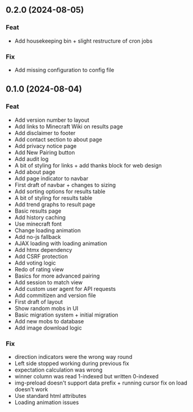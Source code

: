 ## 0.2.0 (2024-08-05)

### Feat

- Add housekeeping bin + slight restructure of cron jobs

### Fix

- Add missing configuration to config file

## 0.1.0 (2024-08-04)

### Feat

- Add version number to layout
- Add links to Minecraft Wiki on results page
- Add disclaimer to footer
- Add contact section to about page
- Add privacy notice page
- Add New Pairing button
- Add audit log
- A bit of styling for links + add thanks block for web design
- Add about page
- Add page indicator to navbar
- First draft of navbar + changes to sizing
- Add sorting options for results table
- A bit of styling for results table
- Add trend graphs to result page
- Basic results page
- Add history caching
- Use minecraft font
- Change loading animation
- Add no-js fallback
- AJAX loading with loading animation
- Add htmx dependency
- Add CSRF protection
- Add voting logic
- Redo of rating view
- Basics for more advanced pairing
- Add session to match view
- Add custom user agent for API requests
- Add commitizen and version file
- First draft of layout
- Show random mobs in UI
- Basic migration system + initial migration
- Add new mobs to database
- Add image download logic

### Fix

- direction indicators were the wrong way round
- Left side stopped working during previous fix
- expectation calculation was wrong
- winner column was read 1-indexed but written 0-indexed
- img-preload doesn't support data prefix + running cursor fix on load doesn't work
- Use standard html attributes
- Loading animation issues

